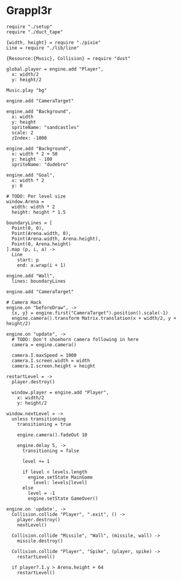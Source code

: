 Grappl3r
========

    require "./setup"
    require "./duct_tape"

    {width, height} = require "./pixie"
    Line = require "./lib/line"

    {Resource:{Music}, Collision} = require "dust"

    global.player = engine.add "Player",
      x: width/2
      y: height/2

    Music.play "bg"

    engine.add "CameraTarget"
    
    engine.add "Background",
      x: width
      y: height
      spriteName: "sandcastles"
      scale: 2
      zIndex: -1000

    engine.add "Background",
      x: width * 2 + 50
      y: height - 100
      spriteName: "dudebro"

    engine.add "Goal",
      x: width * 2
      y: 0

    # TODO: Per level size
    window.Arena =
      width: width * 2
      height: height * 1.5

    boundaryLines = [
      Point(0, 0),
      Point(Arena.width, 0),
      Point(Arena.width, Arena.height),
      Point(0, Arena.height)
    ].map (p, i, a) ->
      Line
        start: p
        end: a.wrap(i + 1)

    engine.add "Wall",
      lines: boundaryLines

    engine.add "CameraTarget"

    # Camera Hack
    engine.on "beforeDraw", ->
      {x, y} = engine.first("CameraTarget").position().scale(-1)
      engine.camera().transform Matrix.translation(x + width/2, y + height/2)

    engine.on "update", ->
      # TODO: Don't shoehorn camera following in here
      camera = engine.camera()

      camera.I.maxSpeed = 1000
      camera.I.screen.width = width
      camera.I.screen.height = height

    restartLevel = ->
      player.destroy()

      window.player = engine.add "Player",
        x: width/2
        y: height/2

    window.nextLevel = ->
      unless transitioning
        transitioning = true
    
        engine.camera().fadeOut 10
    
        engine.delay 5, ->
          transitioning = false
    
          level += 1
    
          if level < levels.length
            engine.setState MainGame
              level: levels[level]
          else
            level = -1
            engine.setState GameOver()

    engine.on 'update', ->
      Collision.collide "Player", ".exit", () ->
        player.destroy()
        nextLevel()

      Collision.collide "Missile", "Wall", (missile, wall) ->
        missile.destroy()
    
      Collision.collide "Player", "Spike", (player, spike) ->
        restartLevel()
    
      if player?.I.y > Arena.height + 64
        restartLevel()

